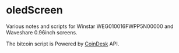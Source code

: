 # oledScreen
Various notes and scripts for Winstar WEG010016FWPP5N00000 and Waveshare 0.96inch screens.

The bitcoin script is Powered by [CoinDesk](https://www.coindesk.com/price/bitcoin) API.
